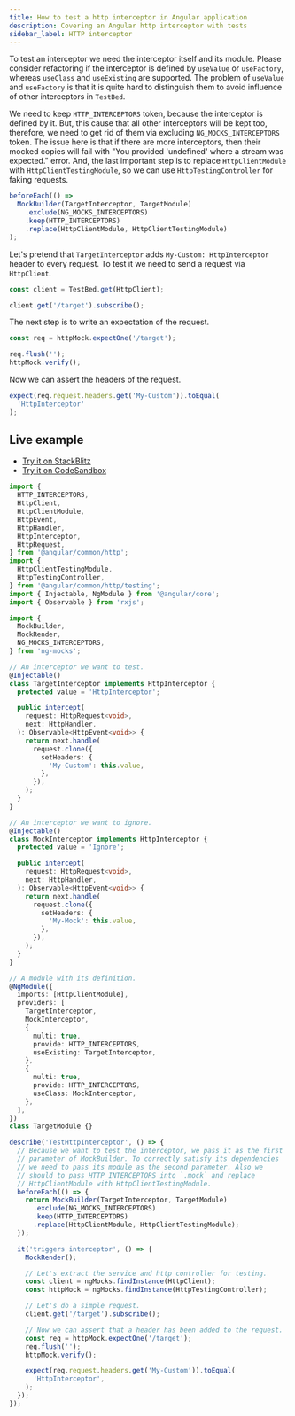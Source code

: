 ```yaml
---
title: How to test a http interceptor in Angular application
description: Covering an Angular http interceptor with tests
sidebar_label: HTTP interceptor
---
```


To test an interceptor we need the interceptor itself and its module.
Please consider refactoring if the interceptor is defined by `useValue` or `useFactory`, whereas `useClass` and `useExisting` are supported.
The problem of `useValue` and `useFactory` is that it is quite hard to distinguish them to avoid influence of other interceptors
in `TestBed`.

We need to keep `HTTP_INTERCEPTORS` token, because the interceptor is defined by it.
But, this cause that all other interceptors will be kept too, therefore, we need to get rid of them via excluding `NG_MOCKS_INTERCEPTORS` token.
The issue here is that if there are more interceptors, then their mocked copies will fail
with "You provided 'undefined' where a stream was expected." error.
And, the last important step is to replace `HttpClientModule` with `HttpClientTestingModule`,
so we can use `HttpTestingController` for faking requests.

```ts
beforeEach(() =>
  MockBuilder(TargetInterceptor, TargetModule)
    .exclude(NG_MOCKS_INTERCEPTORS)
    .keep(HTTP_INTERCEPTORS)
    .replace(HttpClientModule, HttpClientTestingModule)
);
```

Let's pretend that `TargetInterceptor` adds `My-Custom: HttpInterceptor` header to every request.
To test it we need to send a request via `HttpClient`.

```ts
const client = TestBed.get(HttpClient);

client.get('/target').subscribe();
```

The next step is to write an expectation of the request.

```ts
const req = httpMock.expectOne('/target');

req.flush('');
httpMock.verify();
```

Now we can assert the headers of the request.

```ts
expect(req.request.headers.get('My-Custom')).toEqual(
  'HttpInterceptor'
);
```

## Live example

- [Try it on StackBlitz](https://stackblitz.com/github/help-me-mom/ng-mocks-sandbox/tree/tests?file=src/examples/TestHttpInterceptor/test.spec.ts&initialpath=%3Fspec%3DTestHttpInterceptor)
- [Try it on CodeSandbox](https://codesandbox.io/s/github/help-me-mom/ng-mocks-sandbox/tree/tests?file=/src/examples/TestHttpInterceptor/test.spec.ts&initialpath=%3Fspec%3DTestHttpInterceptor)

```ts title="https://github.com/ike18t/ng-mocks/blob/master/examples/TestHttpInterceptor/test.spec.ts"
import {
  HTTP_INTERCEPTORS,
  HttpClient,
  HttpClientModule,
  HttpEvent,
  HttpHandler,
  HttpInterceptor,
  HttpRequest,
} from '@angular/common/http';
import {
  HttpClientTestingModule,
  HttpTestingController,
} from '@angular/common/http/testing';
import { Injectable, NgModule } from '@angular/core';
import { Observable } from 'rxjs';

import {
  MockBuilder,
  MockRender,
  NG_MOCKS_INTERCEPTORS,
} from 'ng-mocks';

// An interceptor we want to test.
@Injectable()
class TargetInterceptor implements HttpInterceptor {
  protected value = 'HttpInterceptor';

  public intercept(
    request: HttpRequest<void>,
    next: HttpHandler,
  ): Observable<HttpEvent<void>> {
    return next.handle(
      request.clone({
        setHeaders: {
          'My-Custom': this.value,
        },
      }),
    );
  }
}

// An interceptor we want to ignore.
@Injectable()
class MockInterceptor implements HttpInterceptor {
  protected value = 'Ignore';

  public intercept(
    request: HttpRequest<void>,
    next: HttpHandler,
  ): Observable<HttpEvent<void>> {
    return next.handle(
      request.clone({
        setHeaders: {
          'My-Mock': this.value,
        },
      }),
    );
  }
}

// A module with its definition.
@NgModule({
  imports: [HttpClientModule],
  providers: [
    TargetInterceptor,
    MockInterceptor,
    {
      multi: true,
      provide: HTTP_INTERCEPTORS,
      useExisting: TargetInterceptor,
    },
    {
      multi: true,
      provide: HTTP_INTERCEPTORS,
      useClass: MockInterceptor,
    },
  ],
})
class TargetModule {}

describe('TestHttpInterceptor', () => {
  // Because we want to test the interceptor, we pass it as the first
  // parameter of MockBuilder. To correctly satisfy its dependencies
  // we need to pass its module as the second parameter. Also we
  // should to pass HTTP_INTERCEPTORS into `.mock` and replace
  // HttpClientModule with HttpClientTestingModule.
  beforeEach(() => {
    return MockBuilder(TargetInterceptor, TargetModule)
      .exclude(NG_MOCKS_INTERCEPTORS)
      .keep(HTTP_INTERCEPTORS)
      .replace(HttpClientModule, HttpClientTestingModule);
  });

  it('triggers interceptor', () => {
    MockRender();

    // Let's extract the service and http controller for testing.
    const client = ngMocks.findInstance(HttpClient);
    const httpMock = ngMocks.findInstance(HttpTestingController);

    // Let's do a simple request.
    client.get('/target').subscribe();

    // Now we can assert that a header has been added to the request.
    const req = httpMock.expectOne('/target');
    req.flush('');
    httpMock.verify();

    expect(req.request.headers.get('My-Custom')).toEqual(
      'HttpInterceptor',
    );
  });
});
```
